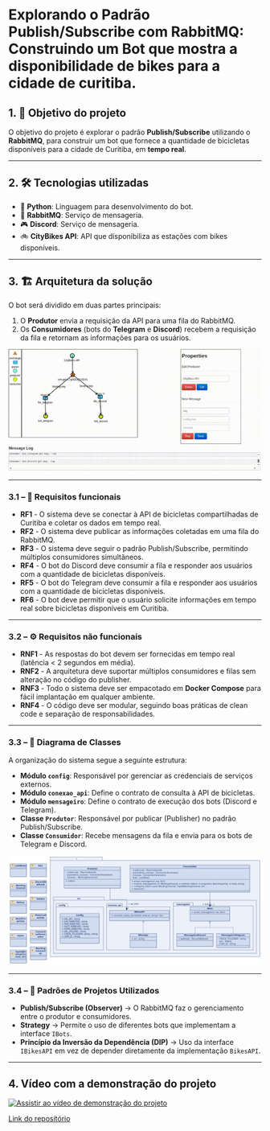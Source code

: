 # Explorando o Padrão Publish/Subscribe com RabbitMQ: Construindo um Bot que mostra a disponibilidade de bikes para a cidade de curitiba.
## 1. 🎯 Objetivo do projeto  
O objetivo do projeto é explorar o padrão **Publish/Subscribe** utilizando o **RabbitMQ**, para construir um bot que fornece a quantidade de bicicletas disponíveis para a cidade de Curitiba, em **tempo real**.

---

## 2. 🛠️ Tecnologias utilizadas  

- 🐍 **Python**: Linguagem para desenvolvimento do bot.  
- 📡 **RabbitMQ**: Serviço de mensageria.  
- 🎮 **Discord**: Serviço de mensageria.  
- 🚲 **CityBikes API**: API que disponibiliza as estações com bikes disponíveis.  

---

## 3. 🏗️ Arquitetura da solução  

O bot será dividido em duas partes principais:  
1. O **Produtor** envia a requisição da API para uma fila do RabbitMQ.  
2. Os **Consumidores** (bots do **Telegram** e **Discord**) recebem a requisição da fila e retornam as informações para os usuários.  

[![Fluxo](https://github.com/rodrigorocha1/bot_publish_subscribe/blob/master/fig/animacao.gif?raw=true)](https://github.com/rodrigorocha1/bot_publish_subscribe/blob/master/fig/animacao.gif?raw=true)


---

### 3.1 – 📌 Requisitos funcionais  

- **RF1** - O sistema deve se conectar à API de bicicletas compartilhadas de Curitiba e coletar os dados em tempo real.  
- **RF2** - O sistema deve publicar as informações coletadas em uma fila do RabbitMQ.  
- **RF3** - O sistema deve seguir o padrão Publish/Subscribe, permitindo múltiplos consumidores simultâneos.  
- **RF4** - O bot do Discord deve consumir a fila e responder aos usuários com a quantidade de bicicletas disponíveis.  
- **RF5** - O bot do Telegram deve consumir a fila e responder aos usuários com a quantidade de bicicletas disponíveis.  
- **RF6** - O bot deve permitir que o usuário solicite informações em tempo real sobre bicicletas disponíveis em Curitiba.  

---

### 3.2 – ⚙️ Requisitos não funcionais  

- **RNF1** - As respostas do bot devem ser fornecidas em tempo real (latência < 2 segundos em média).  
- **RNF2** - A arquitetura deve suportar múltiplos consumidores e filas sem alteração no código do publisher.  
- **RNF3** - Todo o sistema deve ser empacotado em **Docker Compose** para fácil implantação em qualquer ambiente.  
- **RNF4** - O código deve ser modular, seguindo boas práticas de clean code e separação de responsabilidades.  

---

### 3.3 – 📐 Diagrama de Classes  

A organização do sistema segue a seguinte estrutura:  

- **Módulo `config`**: Responsável por gerenciar as credenciais de serviços externos.  
- **Módulo `conexao_api`**: Define o contrato de consulta à API de bicicletas.  
- **Módulo `mensageiro`**: Define o contrato de execução dos bots (Discord e Telegram).  
- **Classe `Produtor`**: Responsável por publicar (Publisher) no padrão Publish/Subscribe.  
- **Classe `Consumidor`**: Recebe mensagens da fila e envia para os bots de Telegram e Discord.  

[![Fluxo](https://github.com/rodrigorocha1/bot_publish_subscribe/blob/master/fig/diagrama_de_classe.png?raw=true)](https://github.com/rodrigorocha1/bot_publish_subscribe/blob/master/fig/diagrama_de_classe.png?raw=true)


---

### 3.4 – 🧩 Padrões de Projetos Utilizados  

- **Publish/Subscribe (Observer)** → O RabbitMQ faz o gerenciamento entre o produtor e consumidores.  
- **Strategy** → Permite o uso de diferentes bots que implementam a interface `IBots`.  
- **Princípio da Inversão da Dependência (DIP)** → Uso da interface `IBikesAPI` em vez de depender diretamente da implementação `BikesAPI`.  

---




## 4. Vídeo com a demonstração do projeto 
[![Assistir ao vídeo de demonstração do projeto](https://img.shields.io/badge/🎬%20Assistir%20ao%20vídeo-FF0000?style=for-the-badge&logo=youtube&logoColor=white)](https://youtu.be/UJc8KMvbApc)



[Link do reposítório](https://github.com/rodrigorocha1/bot_publish_subscribe)
